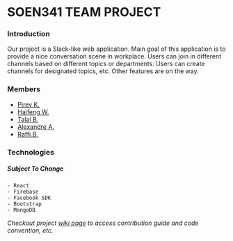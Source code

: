 # SOEN341 TEAM PROJECT

### Introduction

Our project is a Slack-like web application. Main goal of this application is to provide a nice conversation scene in workplace.
Users can join in different channels based on different topics or departments. Users can create channels for designated topics, etc.
Other features are on the way.

### Members

- [Pirey K.](https://github.com/Pirey96)
- [Haifeng W.](https://github.com/HanfordWu)
- [Talal B.](https://github.com/t98b)
- [Alexandre A.](https://github.com/Alxttar)
- [Raffi B.](https://github.com/raffialan)

### Technologies
##### _Subject To Change_
    - React
    - Firebase
    - Facebook SDK
    - Bootstrap
    - MongoDB

*Checkout project [wiki page](https://github.com/Pirey96/Project-341/wiki) to access contribution guide and code convention, etc.*
